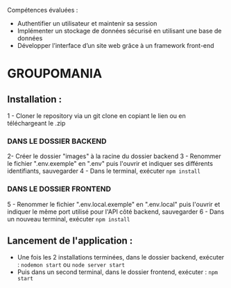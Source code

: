 Compétences évaluées : 
- Authentifier un utilisateur et maintenir sa session
- Implémenter un stockage de données sécurisé en utilisant une base de données
- Développer l’interface d’un site web grâce à un framework front-end


# GROUPOMANIA #

## Installation : ## 

1 - Cloner le repository via un git clone en copiant le lien ou en téléchargeant le .zip


### DANS LE DOSSIER BACKEND ###

2- Créer le dossier "images" à la racine du dossier backend
3 - Renommer le fichier ".env.exemple" en ".env" puis l'ouvrir et indiquer ses différents identifiants, sauvegarder
4 - Dans le terminal, exécuter `npm install`


### DANS LE DOSSIER FRONTEND ### 

5 - Renommer le fichier ".env.local.exemple" en ".env.local" puis l'ouvrir et indiquer le même port utilisé pour l'API côté backend, sauvegarder
6 - Dans un nouveau terminal, exécuter `npm install`


## Lancement de l'application : ## 

- Une fois les 2 installations terminées, dans le dossier backend, exécuter : `nodemon start` ou `node server start`
- Puis dans un second terminal, dans le dossier frontend, exécuter : `npm start`

